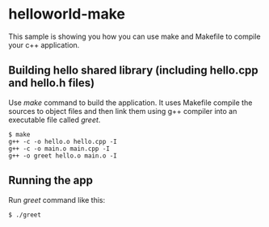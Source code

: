 # helloworld-make

This sample is showing you how you can use make and Makefile to compile your c++ application.

## Building hello shared library (including hello.cpp and hello.h files)

Use *make* command to build the application. It uses Makefile compile the sources to object files and then link them using g++ compiler into an executable file called *greet*.

```
$ make
g++ -c -o hello.o hello.cpp -I
g++ -c -o main.o main.cpp -I
g++ -o greet hello.o main.o -I
```
## Running the app

Run *greet* command like this:

```
$ ./greet
```
